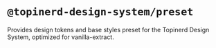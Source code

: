 # `@topinerd-design-system/preset`

Provides design tokens and base styles preset for the Topinerd Design System, optimized for vanilla-extract.
